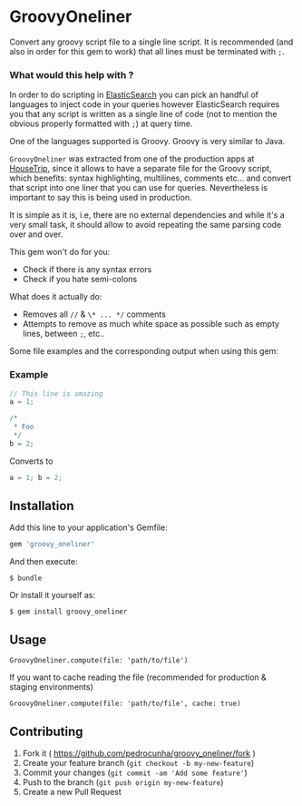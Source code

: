 # GroovyOneliner

Convert any groovy script file to a single line script. It is recommended (and also in order for this gem to work) that all lines must be terminated with `;`.

### What would this help with ?
In order to do scripting in [ElasticSearch](https://github.com/elasticsearch/elasticsearch) you can pick an handful of languages to inject code in your queries however ElasticSearch requires you that any script is written as a single line of code (not to mention the obvious properly formatted with `;`) at query time. 

One of the languages supported is Groovy. Groovy is very similar to Java. 

`GroovyOneliner` was extracted from one of the production apps at [HouseTrip](http://housetrip.com), since it allows to have a separate file for the Groovy script, which benefits: syntax highlighting, multilines, comments etc... and convert that script into one liner that you can use for queries. Nevertheless is important to say this is being used in production.

It is simple as it is, i.e, there are no external dependencies and while it's a very small task, it should allow to avoid repeating the same parsing code over and over.

This gem won't do for you:
- Check if there is any syntax errors
- Check if you hate semi-colons

What does it actually do:
- Removes all `//` & `\* ... */` comments
- Attempts to remove as much white space as possible such as empty lines, between `;`, etc..

Some file examples and the corresponding output when using this gem:

### Example

```groovy
// This line is amazing
a = 1;

/*
 * Foo
 */
b = 2;
```

Converts to
```groovy
a = 1; b = 2;
```

## Installation

Add this line to your application's Gemfile:

```ruby
gem 'groovy_oneliner'
```

And then execute:

    $ bundle

Or install it yourself as:

    $ gem install groovy_oneliner

## Usage

```
GroovyOneliner.compute(file: 'path/to/file')
```

If you want to cache reading the file (recommended for production & staging environments)

```
GroovyOneliner.compute(file: 'path/to/file', cache: true)
```

## Contributing

1. Fork it ( https://github.com/pedrocunha/groovy_oneliner/fork )
2. Create your feature branch (`git checkout -b my-new-feature`)
3. Commit your changes (`git commit -am 'Add some feature'`)
4. Push to the branch (`git push origin my-new-feature`)
5. Create a new Pull Request
